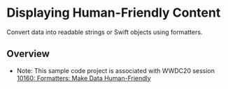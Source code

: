 # Displaying Human-Friendly Content

Convert data into readable strings or Swift objects using formatters.

## Overview

- Note: This sample code project is associated with WWDC20 session [10160: Formatters: Make Data Human-Friendly](https://developer.apple.com/videos/play/wwdc2020/10160/)
